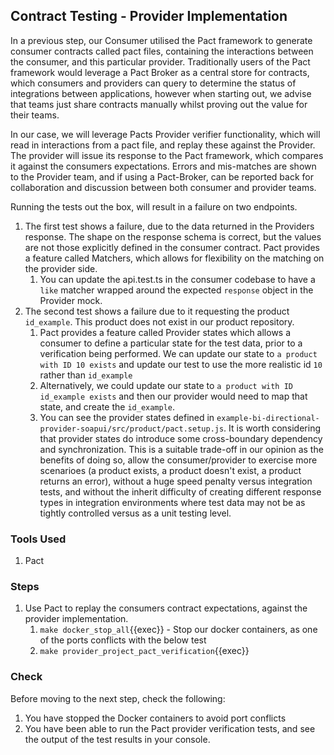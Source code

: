 ## Contract Testing - Provider Implementation

In a previous step, our Consumer utilised the Pact framework to generate consumer contracts called pact files, containing the interactions between the consumer, and this particular provider. Traditionally users of the Pact framework would leverage a Pact Broker as a central store for contracts, which consumers and providers can query to determine the status of integrations between applications, however when starting out, we advise that teams just share contracts manually whilst proving out the value for their teams.

In our case, we will leverage Pacts Provider verifier functionality, which will read in interactions from a pact file, and replay these against the Provider. The provider will issue its response to the Pact framework, which compares it against the consumers expectations. Errors and mis-matches are shown to the Provider team, and if using a Pact-Broker, can be reported back for collaboration and discussion between both consumer and provider teams.

Running the tests out the box, will result in a failure on two endpoints.

1. The first test shows a failure, due to the data returned in the Providers response. The shape on the response schema is correct, but the values are not those explicitly defined in the consumer contract. Pact provides a feature called Matchers, which allows for flexibility on the matching on the provider side.
   1. You can update the api.test.ts in the consumer codebase to have a `like` matcher wrapped around the expected `response` object in the Provider mock.
2. The second test shows a failure due to it requesting the product `id_example`. This product does not exist in our product repository.
   1. Pact provides a feature called Provider states which allows a consumer to define a particular state for the test data, prior to a verification being performed. We can update our state to `a product with ID 10 exists` and update our test to use the more realistic id `10` rather than `id_example`
   2. Alternatively, we could update our state to `a product with ID id_example exists` and then our provider would need to map that state, and create the `id_example`.
   3. You can see the provider states defined in `example-bi-directional-provider-soapui/src/product/pact.setup.js`. It is worth considering that provider states do introduce some cross-boundary dependency and synchronization. This is a suitable trade-off in our opinion as the benefits of doing so, allow the consumer/provider to exercise more scenarioes (a product exists, a product doesn't exist, a product returns an error), without a huge speed penalty versus integration tests, and without the inherit difficulty of creating different response types in integration environments where test data may not be as tightly controlled versus as a unit testing level.

### Tools Used

1. Pact

### Steps

1. Use Pact to replay the consumers contract expectations, against the provider implementation.
   1. `make docker_stop_all`{{exec}} - Stop our docker containers, as one of the ports conflicts with the below test
   2. `make provider_project_pact_verification`{{exec}}

### Check

Before moving to the next step, check the following:

1. You have stopped the Docker containers to avoid port conflicts
2. You have been able to run the Pact provider verification tests, and see the output of the test results in your console.